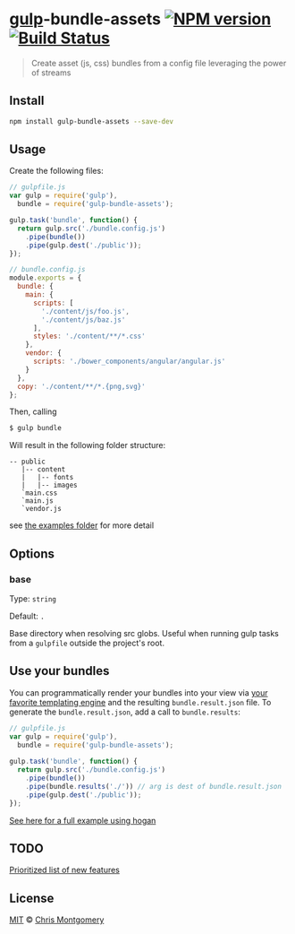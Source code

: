 # [gulp](http://gulpjs.com/)-bundle-assets [![NPM version][npm-image]][npm-url] [![Build Status][travis-image]][travis-url]

> Create asset (js, css) bundles from a config file leveraging the power of streams

## Install

```bash
npm install gulp-bundle-assets --save-dev
```

## Usage

Create the following files:

```js
// gulpfile.js
var gulp = require('gulp'),
  bundle = require('gulp-bundle-assets');

gulp.task('bundle', function() {
  return gulp.src('./bundle.config.js')
    .pipe(bundle())
    .pipe(gulp.dest('./public'));
});
```

```js
// bundle.config.js
module.exports = {
  bundle: {
    main: {
      scripts: [
        './content/js/foo.js',
        './content/js/baz.js'
      ],
      styles: './content/**/*.css'
    },
    vendor: {
      scripts: './bower_components/angular/angular.js'
    }
  },
  copy: './content/**/*.{png,svg}'
};
```

Then, calling

```bash
$ gulp bundle
```

Will result in the following folder structure:

```
-- public
   |-- content
   |   |-- fonts
   |   |-- images
   `main.css
   `main.js
   `vendor.js
```

see [the examples folder](examples) for more detail

## Options

### base

Type: `string`

Default: `.`

Base directory when resolving src globs. Useful when running gulp tasks from a `gulpfile` outside the project's root.

## Use your bundles

You can programmatically render your bundles into your view via 
[your favorite templating engine](https://www.google.com/webhp?ion=1&espv=2&ie=UTF-8#q=node%20js%20templating%20engine)
and the resulting `bundle.result.json` file. To generate the `bundle.result.json`, add a call to `bundle.results`:

```js
// gulpfile.js
var gulp = require('gulp'),
  bundle = require('gulp-bundle-assets');
  
gulp.task('bundle', function() {
  return gulp.src('./bundle.config.js')
    .pipe(bundle())
    .pipe(bundle.results('./')) // arg is dest of bundle.result.json
    .pipe(gulp.dest('./public'));
});
```

[See here for a full example using hogan](examples/express-app-using-result-json/readme.md)

## TODO

[Prioritized list of new features](https://gist.github.com/chmontgomery/9ec07f3ba0344660a43b#todo)

## License

[MIT](http://opensource.org/licenses/MIT) © [Chris Montgomery](http://www.chrismontgomery.info/)

[npm-url]: https://npmjs.org/package/gulp-bundle-assets
[npm-image]: http://img.shields.io/npm/v/gulp-bundle-assets.svg
[travis-image]: https://travis-ci.org/chmontgomery/gulp-bundle-assets.svg?branch=master
[travis-url]: https://travis-ci.org/chmontgomery/gulp-bundle-assets